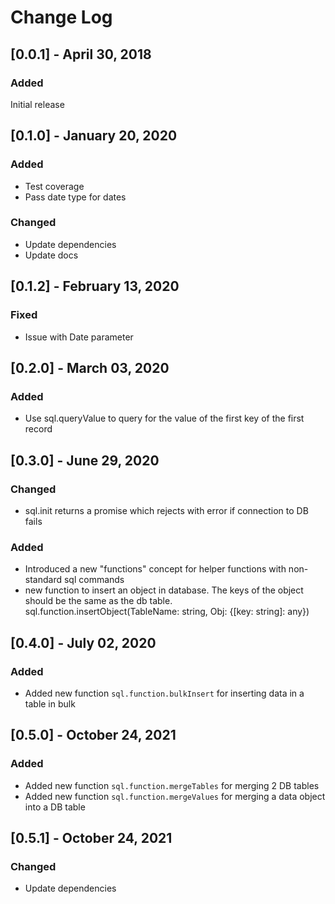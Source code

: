 # Change Log

## [0.0.1] - April 30, 2018

### Added

Initial release

## [0.1.0] - January 20, 2020

### Added

-   Test coverage
-   Pass date type for dates

### Changed

-   Update dependencies
-   Update docs

## [0.1.2] - February 13, 2020

### Fixed

-   Issue with Date parameter

## [0.2.0] - March 03, 2020

### Added

-   Use sql.queryValue to query for the value of the first key of the first record

## [0.3.0] - June 29, 2020

### Changed

-   sql.init returns a promise which rejects with error if connection to DB fails

### Added

-   Introduced a new "functions" concept for helper functions with non-standard sql commands
-   new function to insert an object in database. The keys of the object should be the same as the db table. sql.function.insertObject(TableName: string, Obj: {[key: string]: any})

## [0.4.0] - July 02, 2020

### Added

-   Added new function `sql.function.bulkInsert` for inserting data in a table in bulk

## [0.5.0] - October 24, 2021

### Added

-   Added new function `sql.function.mergeTables` for merging 2 DB tables
-   Added new function `sql.function.mergeValues` for merging a data object into a DB table

## [0.5.1] - October 24, 2021

### Changed

-   Update dependencies
